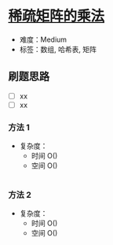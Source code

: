 # [稀疏矩阵的乘法](https://leetcode-cn.com/problems/sparse-matrix-multiplication/)

- 难度：Medium
- 标签：数组, 哈希表, 矩阵

## 刷题思路

- [ ] xx
- [ ] xx

### 方法 1

- 复杂度：
    - 时间 O()
    - 空间 O()

``` js

```

### 方法 2

- 复杂度：
    - 时间 O()
    - 空间 O()

``` js

```

